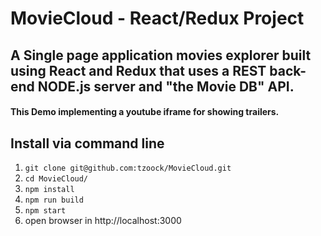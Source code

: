 # MovieCloud - React/Redux Project


## A Single page application movies explorer built using React and Redux that uses a REST back-end NODE.js server and "the Movie DB" API.

#### This Demo implementing a youtube iframe for showing trailers.



## Install via command line

1. `git clone git@github.com:tzoock/MovieCloud.git`
2. `cd MovieCloud/`
3. `npm install`
4. `npm run build`
5. `npm start`
6. open browser in http://localhost:3000




